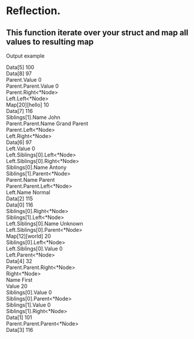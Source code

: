 # Reflection.

## This function iterate over your struct and map all values to resulting map

Output example

Data[5]<uint8> 100</br>
Data[8]<uint8> 97</br>
Parent.Value<uint16> 0</br>
Parent.Parent.Value<uint16> 0</br>
Parent.Right<*Node> <nil></br>
Left.Left<*Node> <nil></br>
Map[20<uint16>][hello<string>]<int> 10</br>
Data[7]<uint8> 116</br>
Siblings[1].Name<string> John</br>
Parent.Parent.Name<string> Grand Parent</br>
Parent.Left<*Node> <nil></br>
Left.Right<*Node> <nil></br>
Data[6]<uint8> 97</br>
Left.Value<uint16> 0</br>
Left.Siblings[0].Left<*Node> <nil></br>
Left.Siblings[0].Right<*Node> <nil></br>
Siblings[0].Name<string> Antony</br>
Siblings[1].Parent<*Node> <nil></br>
Parent.Name<string> Parent</br>
Parent.Parent.Left<*Node> <nil></br>
Left.Name<string> Normal</br>
Data[2]<uint8> 115</br>
Data[0]<uint8> 116</br>
Siblings[0].Right<*Node> <nil></br>
Siblings[1].Left<*Node> <nil></br>
Left.Siblings[0].Name<string> Unknown</br>
Left.Siblings[0].Parent<*Node> <nil></br>
Map[12<uint16>][world<string>]<int> 20</br>
Siblings[0].Left<*Node> <nil></br>
Left.Siblings[0].Value<uint16> 0</br>
Left.Parent<*Node> <nil></br>
Data[4]<uint8> 32</br>
Parent.Parent.Right<*Node> <nil></br>
Right<*Node> <nil></br>
Name<string> First</br>
Value<uint16> 20</br>
Siblings[0].Value<uint16> 0</br>
Siblings[0].Parent<*Node> <nil></br>
Siblings[1].Value<uint16> 0</br>
Siblings[1].Right<*Node> <nil></br>
Data[1]<uint8> 101</br>
Parent.Parent.Parent<*Node> <nil></br>
Data[3]<uint8> 116</br>
